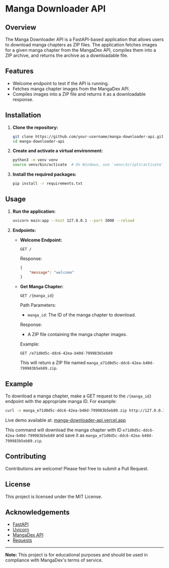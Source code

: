 # Manga Downloader API

## Overview

The Manga Downloader API is a FastAPI-based application that allows users to download manga chapters as ZIP files. The application fetches images for a given manga chapter from the MangaDex API, compiles them into a ZIP archive, and returns the archive as a downloadable file.

## Features

- Welcome endpoint to test if the API is running.
- Fetches manga chapter images from the MangaDex API.
- Compiles images into a ZIP file and returns it as a downloadable response.

## Installation

1. **Clone the repository:**
    ```bash
    git clone https://github.com/your-username/manga-downloader-api.git
    cd manga-downloader-api
    ```

2. **Create and activate a virtual environment:**
    ```bash
    python3 -m venv venv
    source venv/bin/activate  # On Windows, use `venv\Scripts\activate`
    ```

3. **Install the required packages:**
    ```bash
    pip install -r requirements.txt
    ```

## Usage

1. **Run the application:**
    ```bash
    uvicorn main:app --host 127.0.0.1 --port 3000 --reload
    ```

2. **Endpoints:**

    - **Welcome Endpoint:**
        ```
        GET /
        ```
        Response:
        ```json
        {
            "message": "welcome"
        }
        ```

    - **Get Manga Chapter:**
        ```
        GET /{manga_id}
        ```
        Path Parameters:
        - `manga_id`: The ID of the manga chapter to download.

        Response:
        - A ZIP file containing the manga chapter images.

        Example:
        ```
        GET /e71d0d5c-ddc6-42ea-b40d-799983b5eb89
        ```

        This will return a ZIP file named `manga_e71d0d5c-ddc6-42ea-b40d-799983b5eb89.zip`.

## Example

To download a manga chapter, make a GET request to the `/{manga_id}` endpoint with the appropriate manga ID. For example:
```bash
curl -o manga_e71d0d5c-ddc6-42ea-b40d-799983b5eb89.zip http://127.0.0.1:3000/e71d0d5c-ddc6-42ea-b40d-799983b5eb89
```

Live demo available at: [manga-downloader-api.vercel.app](https://manga-downloader-api.vercel.app/)

This command will download the manga chapter with ID `e71d0d5c-ddc6-42ea-b40d-799983b5eb89` and save it as `manga_e71d0d5c-ddc6-42ea-b40d-799983b5eb89.zip`.

## Contributing

Contributions are welcome! Please feel free to submit a Pull Request.

## License

This project is licensed under the MIT License.

## Acknowledgements

- [FastAPI](https://fastapi.tiangolo.com/)
- [Uvicorn](https://www.uvicorn.org/)
- [MangaDex API](https://api.mangadex.org/)
- [Requests](https://docs.python-requests.org/en/latest/)

---

**Note:** This project is for educational purposes and should be used in compliance with MangaDex's terms of service.
